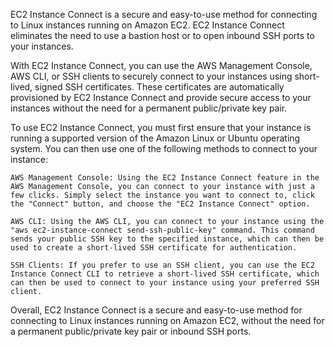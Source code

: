 EC2 Instance Connect is a secure and easy-to-use method for connecting to Linux instances running on Amazon EC2. EC2 Instance Connect eliminates the need to use a bastion host or to open inbound SSH ports to your instances.

With EC2 Instance Connect, you can use the AWS Management Console, AWS CLI, or SSH clients to securely connect to your instances using short-lived, signed SSH certificates. These certificates are automatically provisioned by EC2 Instance Connect and provide secure access to your instances without the need for a permanent public/private key pair.

To use EC2 Instance Connect, you must first ensure that your instance is running a supported version of the Amazon Linux or Ubuntu operating system. You can then use one of the following methods to connect to your instance:

    AWS Management Console: Using the EC2 Instance Connect feature in the AWS Management Console, you can connect to your instance with just a few clicks. Simply select the instance you want to connect to, click the "Connect" button, and choose the "EC2 Instance Connect" option.

    AWS CLI: Using the AWS CLI, you can connect to your instance using the "aws ec2-instance-connect send-ssh-public-key" command. This command sends your public SSH key to the specified instance, which can then be used to create a short-lived SSH certificate for authentication.

    SSH Clients: If you prefer to use an SSH client, you can use the EC2 Instance Connect CLI to retrieve a short-lived SSH certificate, which can then be used to connect to your instance using your preferred SSH client.

Overall, EC2 Instance Connect is a secure and easy-to-use method for connecting to Linux instances running on Amazon EC2, without the need for a permanent public/private key pair or inbound SSH ports.
